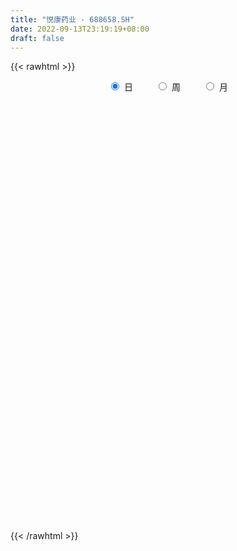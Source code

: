 ```yaml
---
title: "悦康药业 - 688658.SH"
date: 2022-09-13T23:19:19+08:00
draft: false
---
```

{{< rawhtml >}}
    <div style="text-align: center">
        <label style="padding: 1rem;"><input style="margin-right: .5rem" type="radio" name="period" value="D" checked onclick="period_change(this)">日</label>
        <label style="padding: 1rem;"><input style="margin-right: .5rem" type="radio" name="period" value="W" onclick="period_change(this)">周</label>
        <label style="padding: 1rem;"><input style="margin-right: .5rem" type="radio" name="period" value="M" onclick="period_change(this)">月</label>
    </div>
    <div id="chart" style="height: 700px;"></div> 
    <script type="text/javascript">
        const D_v = [570450.71,296487.45,174188.24,108293.07,112881.31,94580.77,81530.41,102802.62,69944.04,128812.06,60765.38,45720.73,41602.23,69660.14,54981.87,57279.02,40036.88,33736.4,32753.52,68759.04,51495.61,41330.25,29046.15,24884.94,21367.57,39835.78,52309.74,37304.81,28980.38,29276.92,19933.18,22320.57,26435.75,30872.09,28304.22,37622.12,42803.37,22165.13,29167.63,28351.48,23158.01,46384.26,27718.78,23613.91,26025.94,55879.87,72913.38,50426.73,36459.97,33612.48,24184.27,24024.93,23191.16,26608.6,35252.52,23741.44,25443.95,30155.13,19721.93,15913.29,24117.96,25422.3,19979.26,17076.12,12039.83,14943.2,13126.02,15262.99,18935.01,13574.77,14248.8,17067.08,13328.49,13738.07,33766.25,36444.07,29598.79,27609.06,20473.45,19513.52,28857.04,20579.66,67559.91,48363.58,30115.11,30619.6,16795.03,11090.48,10599.42,11562.16,18810.48,14899.83,18328.41,27938.59,25923.59,21861.7,17364.88,11982.2,19101.8,16568.0,16553.47,23340.44,27042.09,102292.11,69597.88,43016.0,44681.66,38997.52,35330.57,19917.53,35030.94,20614.33,20834.11,16032.92,16980.03,18517.89,18277.06,13983.8,19776.0,32462.66,19303.23,22390.26,19986.97,19634.06,36237.53,21843.25,13972.7,16268.94,11704.62,22524.63,18556.69,13361.88,15260.52,14275.97,14283.1,9843.7,13840.39,7763.2,10749.08,16140.45,15137.01,18684.5,10792.08,11147.34,8489.12,9454.41,12354.31,14895.8,10252.77,12033.25,11796.98,7513.24,6601.6,14048.38,8767.02,9612.21,8725.02,11862.87,7510.55,7436.96,10914.12,8540.02,8658.71,20143.35,26712.01,24565.75,16138.09,14486.49,12578.2,9397.62,11032.17,16213.03,12174.54,13821.33,13436.29,16505.58,14783.5,12401.19,12046.96,13496.4,10208.16,8199.8,6447.67,7334.24,11856.83,5397.88,11401.92,4775.66,7455.87,6689.15,5925.97,5785.71,5305.43,3664.25,6943.89,4051.11,4430.26,5020.27,4328.68,4294.1,4515.47,6438.15,6950.94,16067.96,9469.4,13551.03,10963.46,9048.01,5258.54,6879.05,6749.46,10004.26,8156.05,9198.74,24766.25,13720.04,10575.32,17292.1,12238.51,9235.43,8071.27,13570.84,15049.67,12181.45,12584.8,10555.36,6360.01,155761.67,102565.15,47055.98,30661.96,20317.66,27565.16,19051.47,19123.65,9240.92,16750.05,17379.61,13313.05,29859.09,33372.91,20086.84,22819.31,18529.67,30765.26,50342.09,32615.47,133916.7,123780.4,124543.48,87491.86,97586.66,83720.17,126186.69,104545.84,62569.7,80485.92,97179.79,89657.99,95036.26,64735.61,83614.78,85444.1,36030.58,39250.98,26451.3,23772.56,26131.62,28567.68,28352.81,33181.18,31497.69,23986.7,19950.66,27561.64,19501.04,25319.82,22800.22,23372.29,47868.5,29540.53,39826.06,47710.34,31364.18,22315.51,22364.4,21634.76,39194.56,54895.76,43254.71,46841.47,32637.08,48079.39,42356.41,42478.36,40863.56,39905.25,26117.75,34694.77,23787.26,39589.51,30490.88,27311.73,37572.41,29678.24,24738.15,36849.81,29372.1,25731.22,27588.95,26788.44,24706.41,28592.51,40387.7,21910.37,27579.96,24152.49,33118.98,28885.43,36551.75,18855.54,44288.24,30047.95,39266.34,31095.89,63926.06,27874.35,21946.4,26173.39,39442.38,248705.7,197053.18,88220.01,93409.99,39000.92,27956.31,67687.16,48628.89,24078.15,40297.25,17602.61,75197.61,27101.04,26164.28,24173.99,39029.51,41695.67,71387.51,33874.18,25936.28,24219.0,22120.46,26657.38,19809.39,23945.45,16802.21,20802.47,23141.47,17730.59,15538.32,21123.0,19441.13,27848.89,21795.7,33685.43,21926.09,18604.48,27327.04,23405.72,35397.73,24407.41,21710.23,22149.96,25113.24,13956.17,22935.77,25158.07,14398.96,13606.45,10847.64,23624.72,20868.04,22738.05,12900.59,8988.94,75401.04,28980.17,16217.39,26430.04,15926.78,18022.47,30164.84,21024.05,14173.3,14495.07,19606.91,17200.72,25022.79,20535.79,17514.04,39528.25,31029.58,20326.48,15220.81,38927.11,25062.23,89253.45,128479.08,54778.8,43263.89,42738.72,25404.56,60436.28,94713.68,38235.69,41867.7,25848.5,35056.17]
const D_histogram = [0.0,-0.3056866097,-0.5935210006,-0.7369381331,-0.8361608993,-0.8463312773,-0.8065195318,-0.6884036647,-0.6011359522,-0.623838072,-0.6267013704,-0.5644974708,-0.5107100104,-0.5059730855,-0.4506649319,-0.3246885952,-0.2253766844,-0.1161992793,-0.0043822619,0.1389754604,0.2189656403,0.2379533952,0.2599261333,0.2628802304,0.2403962632,0.2613111958,0.3364536903,0.3732323067,0.3576594542,0.3035313019,0.2586537678,0.2455880845,0.2532248095,0.2747744524,0.3045648616,0.3474754223,0.3566392556,0.3567597669,0.3542217141,0.3142433157,0.2623883697,0.2926399192,0.2910529743,0.281055456,0.2529063245,0.2876696262,0.3472618592,0.3151163665,0.2423927665,0.216418501,0.1906198631,0.1735073708,0.1521299668,0.1397023055,0.0898212269,0.0533367382,0.0372508107,-0.0048582967,-0.0265981885,-0.0394762001,-0.0300802799,-0.0148056011,0.0001959075,-0.0106495408,-0.0154045466,-0.0141432758,-0.0161649448,-0.0264832409,-0.0369332029,-0.0315174687,-0.0482783224,-0.0696540678,-0.0632869049,-0.0486550311,-0.0020575334,0.0500120135,0.0586335877,0.0834714074,0.092092079,0.073931934,0.0652966365,0.0405989988,0.0970188612,0.0658094058,0.0315776043,-0.0353730378,-0.1000956306,-0.1317209498,-0.1291562893,-0.1113838488,-0.080928201,-0.0573367576,-0.0551081008,-0.0145681445,0.0153456158,0.0433777442,0.0393060197,0.0337432048,0.0446912769,0.0142581456,-0.0086402326,-0.0172996135,0.0064334605,0.1302591406,0.1932465688,0.1913850471,0.1925730268,0.2124019554,0.170915314,0.1259676941,0.0477347373,-0.0256705143,-0.1004396173,-0.1336245154,-0.1501882545,-0.1334255596,-0.0931582425,-0.0662224786,-0.0718781157,-0.0713358669,-0.0776237428,-0.069178945,-0.0900756084,-0.0967915379,-0.0717104081,-0.0757140972,-0.0726762506,-0.074152984,-0.0743838862,-0.0947121146,-0.116144624,-0.1139066717,-0.0775449343,-0.0579005396,-0.0585665489,-0.0526490286,-0.0670460001,-0.0683792882,-0.0632132991,-0.064311249,-0.0748747695,-0.1136210734,-0.1358328573,-0.1608852181,-0.1509383063,-0.1128501767,-0.0614158178,-0.0118307156,0.0199830538,0.034477584,0.0289820455,0.0501079235,0.0643617478,0.0874542855,0.0917025235,0.0849841646,0.0919722991,0.0667703167,0.0506409114,0.0415663074,0.0519725467,0.070095973,0.0836502635,0.1208811094,0.1477503877,0.1887161335,0.1868000566,0.1538521128,0.1392065901,0.1249959534,0.1261960114,0.1424482489,0.1382403146,0.1306864998,0.1185809678,0.0803742941,0.0761290226,0.0485467661,0.0159688953,-0.0250886832,-0.0481918609,-0.0561679157,-0.0560309768,-0.0602610929,-0.1032453659,-0.123997182,-0.1645433806,-0.1703234238,-0.1491542769,-0.1329234976,-0.1177831696,-0.1012988382,-0.0922634866,-0.0824167822,-0.0800479934,-0.0708207679,-0.0633606885,-0.0598075865,-0.0491805984,-0.0313739442,-0.0284362836,-0.034907405,-0.044942451,-0.0061668547,0.0228930829,0.0551368888,0.0984093428,0.1180218593,0.1208694926,0.1032118086,0.1014719654,0.1012727505,0.0979897338,0.101018909,0.1522877714,0.1611963887,0.1573980839,0.1601537607,0.1428953305,0.1194150636,0.0917174201,0.0913372689,0.090021999,0.0541610232,0.0079765654,-0.0161103233,-0.031429257,0.1708585383,0.251569975,0.2193664678,0.1482107204,0.0955997147,0.0558759053,0.0255463995,-0.0050213611,-0.0181701819,-0.0496647544,-0.0474978837,-0.0669958408,-0.0389094762,-0.0136524869,-0.0035871477,0.0040950133,-0.0201229025,-0.0145183367,0.0401501511,0.0594341448,0.3049205273,0.5382235471,0.4256015122,0.3467921616,0.4367447736,0.425737579,0.5118779197,0.5083600642,0.4680935972,0.4173249465,0.3744474721,0.400451611,0.2573934066,0.0797387371,-0.1162127058,-0.3456422495,-0.4817702683,-0.6373384376,-0.7335804188,-0.8031515222,-0.8428701393,-0.7858461193,-0.7019308882,-0.5867291303,-0.4866136777,-0.4498709332,-0.4122682614,-0.3107023149,-0.2208865995,-0.2007146183,-0.1692725924,-0.160747106,-0.2158054086,-0.2026777183,-0.2319160932,-0.1560975319,-0.0697423823,-0.0060399149,0.0509876706,0.0739224592,0.1047502581,0.1125052095,0.05344329,-0.0266548886,-0.0148466473,0.0246254632,0.0308100068,-0.0557396614,-0.1236352583,-0.113456545,-0.093546136,-0.0473067858,-0.0379352176,-0.0501619421,-0.0496437183,-0.028287693,-0.0625727059,-0.0863965392,-0.0830724089,-0.0863299141,-0.1131286095,-0.1064328975,-0.1126753197,-0.1392065987,-0.1914245093,-0.2176398836,-0.2486614323,-0.2364682595,-0.2138817563,-0.185477457,-0.1736382347,-0.1487940209,-0.1480324288,-0.1537715893,-0.2184553301,-0.2555688789,-0.2186289045,-0.1481989508,-0.0594942295,0.0144523076,0.0605612989,0.1287867728,0.2421041215,0.4971693048,0.6108714932,0.6120247461,0.5124611744,0.4144483132,0.338831561,0.307885541,0.245231998,0.2081880974,0.108252968,0.0549393019,-0.0271101421,-0.07877347,-0.1046744915,-0.0911338441,-0.0533740333,0.0225969873,0.1127404346,0.1704083893,0.1851645907,0.1482164287,0.1353432328,0.1423933554,0.1184790708,0.0984766667,0.0913229138,0.0987710811,0.1115650014,0.0999811597,0.0607336432,0.054567491,0.0508278442,0.0410311558,0.0323253078,0.0061787541,0.0004515687,-0.0119614287,0.007212724,0.0100637952,-0.0338645884,-0.0626137872,-0.0648829378,-0.0566698396,-0.0894131242,-0.0980435807,-0.0953519361,-0.1499434324,-0.1536342243,-0.1382795093,-0.1146680752,-0.0804761219,-0.0782757265,-0.0539443038,-0.0392303076,-0.0254826566,-0.0672483007,-0.1076425442,-0.1141818698,-0.1416563775,-0.1587915236,-0.1420207452,-0.0885994321,-0.0409700137,-0.0044796895,0.0192971334,0.05423663,0.0731576427,0.0776890851,0.081083105,0.0834014856,0.0694178148,0.0534492836,0.0439718984,0.0383214604,0.0020933567,-0.0048189752,0.0204182995,0.1071946424,0.1358517677,0.1594541909,0.1553133594,0.1457720282,0.1776860615,0.2379727817,0.2644769869,0.2397350034,0.2021306352,0.1381914842]
const D_fast = [0.0,-0.3821082621,-0.8183229032,-1.145974569,-1.4542375599,-1.6759907573,-1.8378088947,-1.8917939438,-1.9548102193,-2.1334718572,-2.2930104982,-2.3719309662,-2.4458210085,-2.5675773549,-2.6249354343,-2.5801312465,-2.5371635068,-2.4570359215,-2.3463144695,-2.1682128821,-2.0334812922,-1.9550051885,-1.8680509171,-1.7993767624,-1.7617616638,-1.6755189323,-1.5162630152,-1.3861763221,-1.3123343111,-1.2905796379,-1.27079373,-1.2224623922,-1.1515194649,-1.0612762088,-0.9553445842,-0.8255651679,-0.7272415208,-0.6379310677,-0.551913692,-0.5133312615,-0.499589115,-0.3961775858,-0.325001287,-0.2647349414,-0.2296574918,-0.1229767835,0.0234309143,0.0700645132,0.0579391048,0.0860694646,0.1079257924,0.1341901428,0.1508452305,0.1733431456,0.1459173737,0.1227670696,0.1159938447,0.0726701632,0.0442807242,0.0215336627,0.0234095129,0.0349827914,0.0500332769,0.0365254433,0.0279193008,0.0256447527,0.0195818475,0.0026427412,-0.0170405216,-0.0195041545,-0.0483345888,-0.0871238511,-0.0965784145,-0.0941102984,-0.0480271841,0.0165453662,0.0398253373,0.0855310089,0.1171747002,0.1174975387,0.1251864003,0.1106385123,0.19131309,0.1765559861,0.1502185857,0.0744246841,-0.0153218163,-0.0798773729,-0.1096017848,-0.1196753066,-0.109451709,-0.1001944549,-0.1117428234,-0.0748449032,-0.0410947389,-0.0022181745,0.0035366059,0.0064095922,0.0285304836,0.0016618887,-0.0233965477,-0.036380832,-0.0110393929,0.1453510725,0.2566501428,0.3026348828,0.3519661193,0.4248955368,0.4261377238,0.4126820274,0.346382755,0.2665598748,0.1666808675,0.1000898405,0.0459790378,0.0293853428,0.0463630993,0.0567432436,0.0331180775,0.0158263595,-0.009867452,-0.0187173904,-0.062132956,-0.0930467699,-0.0858932421,-0.1088254555,-0.1239566716,-0.143971651,-0.1627985248,-0.2068047818,-0.2572734471,-0.2835121628,-0.2665366589,-0.2613673991,-0.2766750457,-0.2839197825,-0.3150782541,-0.3335063642,-0.3441436999,-0.361319462,-0.3906016749,-0.4577532472,-0.5139232454,-0.5791969108,-0.6069845755,-0.59710899,-0.5610285856,-0.5144011623,-0.4775916294,-0.4544777033,-0.4527277304,-0.4190748715,-0.3887306103,-0.3437745012,-0.3166006323,-0.30207295,-0.2720917408,-0.280601144,-0.2840703215,-0.2827533486,-0.2593539727,-0.2237065531,-0.1892396968,-0.1217885734,-0.0579816982,0.030163081,0.0749470181,0.0804621026,0.1006182274,0.1176565791,0.15040564,0.2022699397,0.232622084,0.2577398941,0.2752796041,0.2571665039,0.271953488,0.256507923,0.2279222761,0.1805925268,0.1454413839,0.1234233501,0.1095525448,0.0902571555,0.021461541,-0.0302895705,-0.1119716144,-0.1603325135,-0.1764519358,-0.1934520308,-0.2077574953,-0.2165978735,-0.2306283935,-0.2413858847,-0.2590290942,-0.2675070607,-0.2758871535,-0.287285948,-0.2889541096,-0.2789909415,-0.2831623517,-0.2983603244,-0.3196309831,-0.2823971005,-0.2476138921,-0.2015858641,-0.1337110744,-0.084593093,-0.0515280866,-0.0433828185,-0.0197546703,0.0053643024,0.0265787192,0.0548626216,0.1442034269,0.1934111413,0.2289623575,0.2717564744,0.2902218769,0.2965953759,0.2918270874,0.3142812535,0.3354714833,0.3131507633,0.2689604469,0.2408459773,0.2176697294,0.4626721593,0.6062760898,0.6289141995,0.5948111322,0.5661000552,0.5403452221,0.5164023162,0.4845792153,0.466887849,0.4229770879,0.4132694877,0.3770225704,0.395381566,0.4172254335,0.4263939858,0.4350999001,0.4058512587,0.4078262403,0.4725322659,0.5066747958,0.8283913101,1.1962502167,1.1900285598,1.1979172496,1.397056055,1.4924832552,1.7065930758,1.8301652364,1.9069221686,1.9604847546,2.0112191481,2.1373361898,2.0586263371,1.9009063518,1.6759017326,1.3600616265,1.1034910405,0.7885882619,0.5089511759,0.238592192,-0.0118439599,-0.1512814697,-0.2428489607,-0.2743294854,-0.2958674522,-0.371592441,-0.4370568346,-0.4131664668,-0.3785724012,-0.4085790746,-0.4194551968,-0.4511164869,-0.5601261416,-0.5976678809,-0.6848852792,-0.6480911008,-0.5791715468,-0.5169790581,-0.4472045549,-0.4057891515,-0.3487737881,-0.3128925343,-0.3585936314,-0.4453555321,-0.4372589526,-0.3916304763,-0.377743431,-0.4782280146,-0.577032426,-0.5952178489,-0.598693974,-0.5642813202,-0.5643935564,-0.5891607665,-0.6010534722,-0.5867693702,-0.6366975595,-0.6821205277,-0.6995644996,-0.7244044832,-0.7794853311,-0.7993978434,-0.8338090956,-0.8951420242,-0.9952160621,-1.0758414073,-1.1690283141,-1.2159522062,-1.2468361421,-1.2648012071,-1.2963715434,-1.3087258348,-1.34497235,-1.3891544077,-1.5084519811,-1.6094577496,-1.6271750013,-1.5937947853,-1.5199636214,-1.4424040073,-1.3811546914,-1.2807325242,-1.1068891452,-0.7275316357,-0.461111574,-0.3069521345,-0.2784004126,-0.2728011956,-0.2637100575,-0.2176846922,-0.2190302358,-0.2040271119,-0.2768989994,-0.31647784,-0.4053048195,-0.4766615149,-0.5287311593,-0.5379739729,-0.5135576704,-0.431937403,-0.3136088471,-0.213338795,-0.152291446,-0.1521855008,-0.1312228885,-0.0885744271,-0.0828689439,-0.0782521814,-0.0625752059,-0.0304342683,0.0102509024,0.0236623507,-0.0004017551,0.0070739655,0.0160412797,0.0165023803,0.0158778593,-0.008724006,-0.0143382992,-0.0297416537,-0.0087643201,-0.0033973,-0.0557918308,-0.1001944764,-0.1186843615,-0.1246387231,-0.1797352888,-0.2128766404,-0.2340229798,-0.3261003343,-0.3681996823,-0.3874148446,-0.3924704293,-0.3783975065,-0.3957660427,-0.3849206959,-0.3800142767,-0.3726372898,-0.431215009,-0.4985198887,-0.5336046817,-0.5964932838,-0.6533263107,-0.6720607186,-0.6407892636,-0.6034023486,-0.5680319467,-0.5394308405,-0.4909321865,-0.4537217631,-0.4297680494,-0.4061032533,-0.3829345013,-0.3795637184,-0.3821699287,-0.3806543393,-0.3767244121,-0.4124291767,-0.4205462524,-0.3902044028,-0.2766293993,-0.2140093321,-0.1505433612,-0.1158558528,-0.0889541769,-0.0126186283,0.1071612873,0.1997847393,0.2349765066,0.2479047972,0.2185135172]
const D_slow = [0.0,-0.0764216524,-0.2248019026,-0.4090364359,-0.6180766607,-0.82965948,-1.031289363,-1.2033902791,-1.3536742672,-1.5096337852,-1.6663091278,-1.8074334955,-1.9351109981,-2.0616042694,-2.1742705024,-2.2554426512,-2.3117868223,-2.3408366422,-2.3419322076,-2.3071883425,-2.2524469325,-2.1929585837,-2.1279770503,-2.0622569927,-2.002157927,-1.936830128,-1.8527167054,-1.7594086288,-1.6699937652,-1.5941109398,-1.5294474978,-1.4680504767,-1.4047442743,-1.3360506612,-1.2599094458,-1.1730405902,-1.0838807764,-0.9946908346,-0.9061354061,-0.8275745772,-0.7619774847,-0.6888175049,-0.6160542614,-0.5457903974,-0.4825638162,-0.4106464097,-0.3238309449,-0.2450518533,-0.1844536617,-0.1303490364,-0.0826940707,-0.039317228,-0.0012847363,0.0336408401,0.0560961468,0.0694303314,0.078743034,0.0775284599,0.0708789127,0.0610098627,0.0534897928,0.0497883925,0.0498373694,0.0471749841,0.0433238475,0.0397880285,0.0357467923,0.0291259821,0.0198926814,0.0120133142,-0.0000562664,-0.0174697833,-0.0332915096,-0.0454552673,-0.0459696507,-0.0334666473,-0.0188082504,0.0020596015,0.0250826212,0.0435656047,0.0598897638,0.0700395135,0.0942942288,0.1107465803,0.1186409814,0.1097977219,0.0847738143,0.0518435768,0.0195545045,-0.0082914577,-0.028523508,-0.0428576974,-0.0566347226,-0.0602767587,-0.0564403547,-0.0455959187,-0.0357694138,-0.0273336126,-0.0161607933,-0.0125962569,-0.0147563151,-0.0190812185,-0.0174728533,0.0150919318,0.063403574,0.1112498358,0.1593930925,0.2124935813,0.2552224098,0.2867143333,0.2986480177,0.2922303891,0.2671204848,0.2337143559,0.1961672923,0.1628109024,0.1395213418,0.1229657221,0.1049961932,0.0871622265,0.0677562908,0.0504615545,0.0279426524,0.003744768,-0.0141828341,-0.0331113583,-0.051280421,-0.069818667,-0.0884146385,-0.1120926672,-0.1411288232,-0.1696054911,-0.1889917247,-0.2034668596,-0.2181084968,-0.2312707539,-0.248032254,-0.265127076,-0.2809304008,-0.297008213,-0.3157269054,-0.3441321738,-0.3780903881,-0.4183116926,-0.4560462692,-0.4842588134,-0.4996127678,-0.5025704467,-0.4975746832,-0.4889552873,-0.4817097759,-0.469182795,-0.4530923581,-0.4312287867,-0.4083031558,-0.3870571147,-0.3640640399,-0.3473714607,-0.3347112329,-0.324319656,-0.3113265193,-0.2938025261,-0.2728899602,-0.2426696829,-0.2057320859,-0.1585530526,-0.1118530384,-0.0733900102,-0.0385883627,-0.0073393743,0.0242096285,0.0598216908,0.0943817694,0.1270533943,0.1566986363,0.1767922098,0.1958244655,0.207961157,0.2119533808,0.20568121,0.1936332448,0.1795912659,0.1655835216,0.1505182484,0.1247069069,0.0937076114,0.0525717663,0.0099909103,-0.0272976589,-0.0605285333,-0.0899743257,-0.1152990353,-0.1383649069,-0.1589691025,-0.1789811008,-0.1966862928,-0.2125264649,-0.2274783615,-0.2397735111,-0.2476169972,-0.2547260681,-0.2634529194,-0.2746885321,-0.2762302458,-0.2705069751,-0.2567227529,-0.2321204172,-0.2026149523,-0.1723975792,-0.146594627,-0.1212266357,-0.0959084481,-0.0714110146,-0.0461562874,-0.0080843445,0.0322147526,0.0715642736,0.1116027138,0.1473265464,0.1771803123,0.2001096673,0.2229439845,0.2454494843,0.2589897401,0.2609838815,0.2569563006,0.2490989864,0.291813621,0.3547061147,0.4095477317,0.4466004118,0.4705003405,0.4844693168,0.4908559167,0.4896005764,0.4850580309,0.4726418423,0.4607673714,0.4440184112,0.4342910422,0.4308779204,0.4299811335,0.4310048868,0.4259741612,0.422344577,0.4323821148,0.447240651,0.5234707828,0.6580266696,0.7644270476,0.851125088,0.9603112814,1.0667456762,1.1947151561,1.3218051722,1.4388285714,1.5431598081,1.6367716761,1.7368845788,1.8012329305,1.8211676148,1.7921144383,1.705703876,1.5852613089,1.4259266995,1.2425315948,1.0417437142,0.8310261794,0.6345646496,0.4590819275,0.3123996449,0.1907462255,0.0782784922,-0.0247885731,-0.1024641519,-0.1576858017,-0.2078644563,-0.2501826044,-0.2903693809,-0.344320733,-0.3949901626,-0.4529691859,-0.4919935689,-0.5094291645,-0.5109391432,-0.4981922256,-0.4797116108,-0.4535240462,-0.4253977438,-0.4120369214,-0.4187006435,-0.4224123053,-0.4162559395,-0.4085534378,-0.4224883532,-0.4533971677,-0.481761304,-0.505147838,-0.5169745344,-0.5264583388,-0.5389988244,-0.5514097539,-0.5584816772,-0.5741248536,-0.5957239884,-0.6164920907,-0.6380745692,-0.6663567216,-0.6929649459,-0.7211337758,-0.7559354255,-0.8037915528,-0.8582015237,-0.9203668818,-0.9794839467,-1.0329543858,-1.07932375,-1.1227333087,-1.1599318139,-1.1969399211,-1.2353828185,-1.289996651,-1.3538888707,-1.4085460968,-1.4455958345,-1.4604693919,-1.456856315,-1.4417159903,-1.4095192971,-1.3489932667,-1.2247009405,-1.0719830672,-0.9189768806,-0.790861587,-0.6872495087,-0.6025416185,-0.5255702332,-0.4642622337,-0.4122152094,-0.3851519674,-0.3714171419,-0.3781946774,-0.3978880449,-0.4240566678,-0.4468401288,-0.4601836371,-0.4545343903,-0.4263492817,-0.3837471843,-0.3374560367,-0.3004019295,-0.2665661213,-0.2309677825,-0.2013480148,-0.1767288481,-0.1538981196,-0.1292053494,-0.101314099,-0.0763188091,-0.0611353983,-0.0474935255,-0.0347865645,-0.0245287755,-0.0164474486,-0.01490276,-0.0147898679,-0.0177802251,-0.0159770441,-0.0134610953,-0.0219272424,-0.0375806892,-0.0538014236,-0.0679688835,-0.0903221646,-0.1148330598,-0.1386710438,-0.1761569019,-0.214565458,-0.2491353353,-0.2778023541,-0.2979213846,-0.3174903162,-0.3309763921,-0.3407839691,-0.3471546332,-0.3639667084,-0.3908773444,-0.4194228119,-0.4548369063,-0.4945347872,-0.5300399735,-0.5521898315,-0.5624323349,-0.5635522573,-0.5587279739,-0.5451688164,-0.5268794058,-0.5074571345,-0.4871863583,-0.4663359869,-0.4489815332,-0.4356192123,-0.4246262377,-0.4150458726,-0.4145225334,-0.4157272772,-0.4106227023,-0.3838240417,-0.3498610998,-0.3099975521,-0.2711692122,-0.2347262052,-0.1903046898,-0.1308114944,-0.0646922476,-0.0047584968,0.045774162,0.0803220331]
const D_data = [['2020-12-24', 28.5, 31.64, 28.16, 36.66],['2020-12-25', 29.5, 26.85, 26.72, 29.5],['2020-12-28', 26.08, 25.08, 25.0, 27.5],['2020-12-29', 25.01, 25.14, 24.5, 25.76],['2020-12-30', 25.04, 24.33, 24.3, 25.2],['2020-12-31', 24.5, 24.37, 24.01, 24.94],['2021-01-04', 24.6, 24.28, 24.1, 24.6],['2021-01-05', 24.36, 24.93, 24.29, 25.68],['2021-01-06', 24.95, 24.4, 24.27, 25.17],['2021-01-07', 24.44, 22.5, 22.22, 24.48],['2021-01-08', 22.38, 21.95, 21.71, 22.48],['2021-01-11', 21.96, 22.2, 21.82, 22.46],['2021-01-12', 22.2, 21.71, 21.63, 22.2],['2021-01-13', 21.8, 20.56, 20.5, 21.8],['2021-01-14', 20.6, 20.67, 20.09, 21.33],['2021-01-15', 20.78, 21.42, 20.76, 21.68],['2021-01-18', 21.2, 21.15, 21.01, 21.41],['2021-01-19', 21.16, 21.37, 21.1, 21.56],['2021-01-20', 21.38, 21.62, 21.3, 21.73],['2021-01-21', 21.55, 22.43, 21.55, 22.96],['2021-01-22', 22.6, 22.06, 21.78, 22.99],['2021-01-25', 22.1, 21.43, 21.22, 22.1],['2021-01-26', 21.43, 21.47, 21.23, 21.84],['2021-01-27', 21.4, 21.21, 21.03, 21.57],['2021-01-28', 20.98, 20.75, 20.73, 21.37],['2021-01-29', 21.55, 21.21, 20.88, 21.98],['2021-02-01', 21.22, 22.12, 21.15, 22.32],['2021-02-02', 22.2, 21.97, 21.96, 22.6],['2021-02-03', 21.99, 21.42, 21.39, 22.01],['2021-02-04', 21.42, 20.78, 20.7, 21.72],['2021-02-05', 20.86, 20.63, 20.6, 21.15],['2021-02-08', 21.15, 20.86, 20.85, 21.66],['2021-02-09', 20.98, 21.1, 20.75, 21.37],['2021-02-10', 21.11, 21.37, 21.11, 21.66],['2021-02-18', 21.76, 21.66, 21.4, 21.85],['2021-02-19', 21.65, 22.11, 21.41, 22.17],['2021-02-22', 22.18, 21.95, 21.95, 22.5],['2021-02-23', 21.88, 22.0, 21.8, 22.22],['2021-02-24', 22.01, 22.11, 21.81, 22.38],['2021-02-25', 22.22, 21.67, 21.66, 22.3],['2021-02-26', 21.59, 21.39, 21.33, 21.59],['2021-03-01', 21.69, 22.48, 21.6, 22.66],['2021-03-02', 22.48, 22.3, 22.11, 22.68],['2021-03-03', 22.3, 22.31, 22.17, 22.45],['2021-03-04', 22.3, 22.12, 22.06, 22.3],['2021-03-05', 22.18, 23.08, 22.12, 23.46],['2021-03-08', 23.25, 23.85, 23.07, 24.29],['2021-03-09', 23.85, 23.0, 22.9, 24.02],['2021-03-10', 23.22, 22.4, 22.35, 23.38],['2021-03-11', 22.52, 22.88, 22.3, 23.26],['2021-03-12', 23.02, 22.89, 22.76, 23.19],['2021-03-15', 22.81, 23.02, 22.76, 23.34],['2021-03-16', 22.94, 22.99, 22.83, 23.28],['2021-03-17', 22.93, 23.13, 22.84, 23.49],['2021-03-18', 23.19, 22.59, 22.59, 23.21],['2021-03-19', 22.6, 22.59, 22.38, 22.84],['2021-03-22', 22.5, 22.75, 22.5, 22.86],['2021-03-23', 22.82, 22.29, 22.23, 22.86],['2021-03-24', 22.25, 22.37, 22.18, 22.57],['2021-03-25', 22.38, 22.37, 22.25, 22.61],['2021-03-26', 22.4, 22.62, 22.31, 22.79],['2021-03-29', 22.63, 22.75, 22.5, 23.07],['2021-03-30', 22.75, 22.83, 22.62, 22.95],['2021-03-31', 22.78, 22.52, 22.39, 22.92],['2021-04-01', 22.58, 22.55, 22.42, 22.66],['2021-04-02', 22.55, 22.61, 22.4, 22.68],['2021-04-06', 22.63, 22.56, 22.44, 22.63],['2021-04-07', 22.56, 22.41, 22.25, 22.56],['2021-04-08', 22.4, 22.33, 22.3, 22.56],['2021-04-09', 22.31, 22.49, 22.22, 22.57],['2021-04-12', 22.5, 22.15, 22.06, 22.52],['2021-04-13', 22.15, 21.94, 21.63, 22.22],['2021-04-14', 21.95, 22.19, 21.91, 22.32],['2021-04-15', 22.11, 22.3, 21.84, 22.37],['2021-04-16', 22.38, 22.84, 22.24, 23.05],['2021-04-19', 22.93, 23.19, 22.84, 23.35],['2021-04-20', 23.15, 22.85, 22.85, 23.43],['2021-04-21', 22.76, 23.2, 22.75, 23.33],['2021-04-22', 23.2, 23.16, 22.97, 23.38],['2021-04-23', 23.18, 22.87, 22.8, 23.29],['2021-04-26', 22.95, 22.98, 22.95, 23.44],['2021-04-27', 22.8, 22.74, 22.5, 22.93],['2021-04-28', 22.6, 23.91, 22.52, 23.96],['2021-04-29', 23.81, 22.96, 22.85, 23.81],['2021-04-30', 22.88, 22.8, 22.69, 23.28],['2021-05-06', 22.61, 22.13, 21.91, 22.78],['2021-05-07', 22.21, 21.76, 21.71, 22.22],['2021-05-10', 21.75, 21.83, 21.72, 21.95],['2021-05-11', 21.83, 22.08, 21.76, 22.18],['2021-05-12', 21.97, 22.23, 21.96, 22.48],['2021-05-13', 22.15, 22.44, 22.15, 22.7],['2021-05-14', 22.4, 22.44, 22.33, 22.58],['2021-05-17', 22.49, 22.19, 22.04, 22.55],['2021-05-18', 22.17, 22.75, 21.99, 22.9],['2021-05-19', 22.75, 22.8, 22.75, 23.5],['2021-05-20', 22.8, 22.95, 22.62, 23.14],['2021-05-21', 22.96, 22.64, 22.61, 23.18],['2021-05-24', 22.78, 22.62, 22.51, 22.78],['2021-05-25', 22.62, 22.87, 22.58, 22.99],['2021-05-26', 22.56, 22.32, 22.28, 22.56],['2021-05-27', 22.48, 22.27, 22.19, 22.48],['2021-05-28', 22.35, 22.35, 22.19, 22.46],['2021-05-31', 22.35, 22.79, 22.22, 22.88],['2021-06-01', 22.92, 24.5, 22.73, 24.9],['2021-06-02', 24.5, 24.38, 24.26, 25.17],['2021-06-03', 24.18, 23.9, 23.86, 24.73],['2021-06-04', 23.91, 24.11, 23.72, 24.68],['2021-06-07', 24.14, 24.59, 24.01, 24.76],['2021-06-08', 24.5, 23.95, 23.86, 24.74],['2021-06-09', 23.85, 23.83, 23.7, 24.1],['2021-06-10', 23.86, 23.19, 23.12, 23.9],['2021-06-11', 23.2, 22.89, 22.88, 23.36],['2021-06-15', 22.77, 22.46, 22.4, 23.09],['2021-06-16', 22.56, 22.63, 22.4, 22.82],['2021-06-17', 22.64, 22.62, 22.24, 22.78],['2021-06-18', 22.6, 22.95, 22.37, 23.0],['2021-06-21', 22.8, 23.33, 22.75, 23.34],['2021-06-22', 23.33, 23.3, 23.14, 23.47],['2021-06-23', 23.21, 22.91, 22.9, 23.3],['2021-06-24', 22.85, 22.93, 22.6, 23.48],['2021-06-25', 22.86, 22.78, 22.68, 23.14],['2021-06-28', 22.79, 22.92, 22.6, 23.17],['2021-06-29', 22.9, 22.46, 22.46, 22.97],['2021-06-30', 22.41, 22.49, 22.31, 22.74],['2021-07-01', 22.41, 22.87, 22.3, 23.32],['2021-07-02', 22.98, 22.5, 22.31, 23.14],['2021-07-05', 22.46, 22.52, 22.41, 22.7],['2021-07-06', 22.6, 22.4, 22.21, 22.6],['2021-07-07', 22.33, 22.34, 22.2, 22.52],['2021-07-08', 22.42, 21.95, 21.91, 22.46],['2021-07-09', 21.8, 21.72, 21.56, 21.96],['2021-07-12', 21.97, 21.85, 21.75, 22.07],['2021-07-13', 21.9, 22.28, 21.89, 22.33],['2021-07-14', 22.29, 22.14, 22.11, 22.45],['2021-07-15', 22.09, 21.86, 21.68, 22.09],['2021-07-16', 21.86, 21.88, 21.84, 22.02],['2021-07-19', 21.88, 21.52, 21.39, 21.89],['2021-07-20', 21.4, 21.55, 21.3, 21.62],['2021-07-21', 21.55, 21.55, 21.5, 21.76],['2021-07-22', 21.55, 21.39, 21.31, 21.55],['2021-07-23', 21.4, 21.14, 21.05, 21.45],['2021-07-26', 21.08, 20.53, 20.44, 21.1],['2021-07-27', 20.58, 20.42, 20.35, 20.85],['2021-07-28', 20.38, 20.08, 19.99, 20.43],['2021-07-29', 20.3, 20.29, 20.23, 20.41],['2021-07-30', 20.24, 20.6, 20.06, 20.72],['2021-08-02', 20.5, 20.87, 20.4, 20.98],['2021-08-03', 20.88, 21.02, 20.74, 21.22],['2021-08-04', 21.02, 20.95, 20.82, 21.18],['2021-08-05', 20.81, 20.81, 20.68, 21.05],['2021-08-06', 20.77, 20.54, 20.31, 20.77],['2021-08-09', 20.55, 20.88, 20.46, 20.91],['2021-08-10', 20.97, 20.87, 20.79, 20.97],['2021-08-11', 20.87, 21.08, 20.78, 21.32],['2021-08-12', 21.06, 20.93, 20.91, 21.16],['2021-08-13', 20.93, 20.8, 20.72, 21.05],['2021-08-16', 20.88, 20.99, 20.62, 21.07],['2021-08-17', 21.09, 20.55, 20.48, 21.09],['2021-08-18', 20.73, 20.55, 20.35, 20.73],['2021-08-19', 20.6, 20.56, 20.4, 20.66],['2021-08-20', 20.62, 20.8, 20.4, 20.84],['2021-08-23', 20.7, 20.98, 20.7, 21.06],['2021-08-24', 20.9, 21.03, 20.9, 21.13],['2021-08-25', 21.06, 21.51, 20.92, 21.53],['2021-08-26', 22.4, 21.63, 21.51, 22.4],['2021-08-27', 21.5, 22.1, 21.42, 22.38],['2021-08-30', 22.23, 21.8, 21.71, 22.23],['2021-08-31', 21.81, 21.44, 21.34, 21.82],['2021-09-01', 21.47, 21.65, 21.3, 21.79],['2021-09-02', 21.67, 21.68, 21.53, 21.79],['2021-09-03', 21.78, 21.94, 21.64, 22.07],['2021-09-06', 21.89, 22.29, 21.89, 22.4],['2021-09-07', 22.27, 22.19, 22.07, 22.34],['2021-09-08', 22.22, 22.24, 22.1, 22.37],['2021-09-09', 22.22, 22.25, 22.13, 22.4],['2021-09-10', 22.28, 21.89, 21.83, 22.36],['2021-09-13', 22.08, 22.29, 21.92, 22.39],['2021-09-14', 22.39, 21.99, 21.9, 22.4],['2021-09-15', 22.04, 21.82, 21.68, 22.1],['2021-09-16', 21.9, 21.54, 21.53, 22.05],['2021-09-17', 21.56, 21.59, 21.28, 21.74],['2021-09-22', 21.36, 21.68, 21.36, 21.84],['2021-09-23', 21.77, 21.74, 21.69, 21.9],['2021-09-24', 21.69, 21.65, 21.57, 21.76],['2021-09-27', 21.49, 20.99, 20.93, 21.64],['2021-09-28', 21.05, 21.02, 20.77, 21.08],['2021-09-29', 20.93, 20.5, 20.36, 20.93],['2021-09-30', 20.58, 20.68, 20.55, 20.79],['2021-10-08', 20.85, 20.93, 20.68, 21.02],['2021-10-11', 21.09, 20.85, 20.75, 21.2],['2021-10-12', 20.8, 20.81, 20.62, 20.94],['2021-10-13', 20.84, 20.81, 20.61, 20.92],['2021-10-14', 20.81, 20.69, 20.61, 20.81],['2021-10-15', 20.7, 20.66, 20.62, 20.72],['2021-10-18', 20.78, 20.51, 20.3, 20.78],['2021-10-19', 20.65, 20.54, 20.45, 20.65],['2021-10-20', 20.4, 20.48, 20.4, 20.6],['2021-10-21', 20.58, 20.38, 20.3, 20.58],['2021-10-22', 20.33, 20.43, 20.33, 20.66],['2021-10-25', 20.4, 20.53, 20.31, 20.59],['2021-10-26', 20.58, 20.34, 20.33, 20.58],['2021-10-27', 20.34, 20.15, 20.08, 20.48],['2021-10-28', 20.15, 19.99, 19.84, 20.26],['2021-10-29', 20.5, 20.62, 20.26, 20.93],['2021-11-01', 20.63, 20.65, 20.45, 20.85],['2021-11-02', 20.65, 20.85, 20.6, 21.06],['2021-11-03', 20.76, 21.22, 20.74, 21.28],['2021-11-04', 21.44, 21.15, 21.01, 21.48],['2021-11-05', 21.1, 21.07, 21.04, 21.32],['2021-11-08', 21.01, 20.84, 20.75, 21.12],['2021-11-09', 20.88, 21.05, 20.78, 21.05],['2021-11-10', 21.09, 21.13, 20.6, 21.15],['2021-11-11', 21.1, 21.15, 20.99, 21.29],['2021-11-12', 21.17, 21.3, 21.12, 21.43],['2021-11-15', 21.3, 22.15, 21.3, 22.31],['2021-11-16', 22.15, 21.91, 21.82, 22.29],['2021-11-17', 21.87, 21.9, 21.79, 22.08],['2021-11-18', 21.9, 22.12, 21.8, 22.38],['2021-11-19', 22.1, 21.97, 21.72, 22.11],['2021-11-22', 21.93, 21.91, 21.76, 21.99],['2021-11-23', 21.92, 21.83, 21.77, 22.05],['2021-11-24', 21.75, 22.2, 21.75, 22.26],['2021-11-25', 22.29, 22.29, 22.0, 22.39],['2021-11-26', 22.36, 21.85, 21.83, 22.36],['2021-11-29', 21.71, 21.56, 21.49, 22.06],['2021-11-30', 21.56, 21.68, 21.55, 21.88],['2021-12-01', 21.66, 21.7, 21.62, 21.83],['2021-12-02', 23.33, 25.03, 23.09, 25.99],['2021-12-03', 24.99, 24.49, 24.28, 25.62],['2021-12-06', 24.36, 23.45, 23.45, 24.68],['2021-12-07', 23.88, 22.89, 22.83, 23.89],['2021-12-08', 23.14, 22.95, 22.65, 23.15],['2021-12-09', 23.18, 22.99, 22.96, 23.48],['2021-12-10', 23.06, 23.02, 22.75, 23.25],['2021-12-13', 23.21, 22.93, 22.8, 23.4],['2021-12-14', 22.88, 23.09, 22.82, 23.15],['2021-12-15', 23.09, 22.78, 22.69, 23.16],['2021-12-16', 22.89, 23.15, 22.8, 23.35],['2021-12-17', 23.22, 22.85, 22.82, 23.25],['2021-12-20', 22.9, 23.49, 22.9, 23.8],['2021-12-21', 23.46, 23.64, 23.37, 24.66],['2021-12-22', 23.76, 23.6, 23.43, 23.96],['2021-12-23', 23.6, 23.68, 23.08, 23.97],['2021-12-24', 23.76, 23.29, 23.22, 23.85],['2021-12-27', 23.1, 23.66, 22.9, 23.89],['2021-12-28', 23.8, 24.51, 23.78, 24.86],['2021-12-29', 24.42, 24.37, 24.34, 24.8],['2021-12-30', 24.55, 28.14, 24.55, 28.7],['2021-12-31', 29.45, 29.71, 28.46, 30.5],['2022-01-04', 28.51, 26.19, 26.06, 28.85],['2022-01-05', 26.23, 26.52, 25.88, 27.07],['2022-01-06', 26.27, 29.11, 26.21, 29.95],['2022-01-07', 29.2, 28.55, 28.33, 30.24],['2022-01-10', 31.8, 30.51, 29.71, 32.8],['2022-01-11', 29.9, 30.2, 29.14, 31.15],['2022-01-12', 30.0, 30.21, 29.0, 30.9],['2022-01-13', 30.0, 30.4, 30.0, 31.48],['2022-01-14', 30.43, 30.79, 29.7, 31.79],['2022-01-17', 31.0, 32.16, 31.0, 33.37],['2022-01-18', 31.89, 30.24, 29.8, 31.95],['2022-01-19', 30.12, 29.33, 28.95, 30.7],['2022-01-20', 29.28, 28.33, 28.19, 29.78],['2022-01-21', 28.8, 26.82, 26.2, 28.8],['2022-01-24', 26.82, 26.9, 26.34, 27.15],['2022-01-25', 26.84, 25.63, 25.51, 27.17],['2022-01-26', 26.09, 25.33, 25.08, 26.09],['2022-01-27', 25.32, 24.76, 24.58, 25.55],['2022-01-28', 24.8, 24.31, 24.0, 25.15],['2022-02-07', 24.6, 25.02, 24.49, 25.23],['2022-02-08', 25.18, 25.22, 24.38, 25.44],['2022-02-09', 25.25, 25.69, 24.57, 25.99],['2022-02-10', 25.55, 25.69, 25.45, 26.35],['2022-02-11', 25.83, 24.91, 24.9, 25.83],['2022-02-14', 24.95, 24.78, 24.69, 25.2],['2022-02-15', 24.79, 25.66, 24.48, 25.8],['2022-02-16', 25.66, 25.8, 25.44, 26.25],['2022-02-17', 25.8, 25.03, 24.91, 25.98],['2022-02-18', 25.13, 25.13, 24.7, 25.39],['2022-02-21', 25.09, 24.78, 24.55, 25.3],['2022-02-22', 24.71, 23.66, 23.4, 24.84],['2022-02-23', 23.64, 24.18, 23.55, 24.44],['2022-02-24', 24.01, 23.37, 23.15, 24.54],['2022-02-25', 23.5, 24.59, 23.5, 25.22],['2022-02-28', 24.47, 25.0, 23.96, 25.26],['2022-03-01', 24.86, 25.02, 24.85, 25.44],['2022-03-02', 25.0, 25.21, 24.65, 25.34],['2022-03-03', 25.07, 24.98, 24.82, 25.37],['2022-03-04', 24.83, 25.23, 24.74, 26.05],['2022-03-07', 25.23, 25.07, 24.45, 25.93],['2022-03-08', 25.07, 24.1, 23.86, 25.11],['2022-03-09', 24.06, 23.41, 22.86, 24.37],['2022-03-10', 24.01, 24.3, 23.92, 24.68],['2022-03-11', 24.13, 24.73, 23.68, 24.87],['2022-03-14', 25.0, 24.4, 24.4, 25.37],['2022-03-15', 24.2, 22.95, 22.93, 24.34],['2022-03-16', 23.16, 22.63, 21.88, 23.88],['2022-03-17', 22.73, 23.29, 22.73, 24.2],['2022-03-18', 23.36, 23.34, 22.91, 23.53],['2022-03-21', 23.74, 23.72, 23.19, 24.2],['2022-03-22', 23.55, 23.3, 23.16, 23.65],['2022-03-23', 23.3, 22.91, 22.78, 23.57],['2022-03-24', 22.88, 22.92, 22.45, 23.29],['2022-03-25', 23.15, 23.13, 22.95, 23.34],['2022-03-28', 23.0, 22.28, 22.16, 23.0],['2022-03-29', 22.31, 22.11, 21.96, 22.46],['2022-03-30', 22.29, 22.24, 21.79, 22.33],['2022-03-31', 22.24, 22.0, 21.94, 22.7],['2022-04-01', 21.79, 21.45, 21.25, 21.83],['2022-04-06', 21.76, 21.63, 21.41, 21.94],['2022-04-07', 21.63, 21.28, 21.16, 21.86],['2022-04-08', 21.25, 20.73, 20.6, 21.43],['2022-04-11', 20.7, 19.95, 19.95, 20.7],['2022-04-12', 19.93, 19.78, 19.39, 20.19],['2022-04-13', 19.71, 19.25, 19.21, 19.76],['2022-04-14', 19.3, 19.41, 19.11, 19.63],['2022-04-15', 19.24, 19.31, 18.99, 19.74],['2022-04-18', 19.6, 19.21, 19.01, 19.67],['2022-04-19', 19.13, 18.81, 18.63, 19.3],['2022-04-20', 18.94, 18.78, 18.7, 18.98],['2022-04-21', 18.82, 18.26, 18.23, 19.14],['2022-04-22', 18.26, 17.87, 17.77, 18.26],['2022-04-25', 18.05, 16.61, 16.55, 18.2],['2022-04-26', 16.62, 16.3, 16.2, 17.03],['2022-04-27', 16.28, 16.84, 15.75, 17.02],['2022-04-28', 16.95, 17.2, 16.7, 17.75],['2022-04-29', 17.0, 17.57, 16.6, 17.75],['2022-05-05', 17.35, 17.6, 17.3, 17.94],['2022-05-06', 17.06, 17.4, 17.05, 17.6],['2022-05-09', 17.44, 17.86, 17.35, 18.16],['2022-05-10', 17.61, 18.87, 17.55, 19.01],['2022-05-11', 19.6, 21.76, 19.45, 22.64],['2022-05-12', 21.36, 21.27, 20.46, 22.39],['2022-05-13', 21.24, 20.52, 20.29, 21.7],['2022-05-16', 20.7, 19.32, 19.22, 20.85],['2022-05-17', 19.47, 19.07, 18.9, 19.79],['2022-05-18', 19.24, 19.09, 19.01, 19.56],['2022-05-19', 18.9, 19.54, 18.34, 19.69],['2022-05-20', 19.48, 19.04, 18.77, 19.6],['2022-05-23', 19.25, 19.21, 18.96, 19.34],['2022-05-24', 19.21, 18.12, 18.12, 19.21],['2022-05-25', 18.5, 18.3, 18.1, 18.5],['2022-05-26', 18.34, 17.53, 17.35, 18.34],['2022-05-27', 17.55, 17.45, 17.38, 17.75],['2022-05-30', 17.5, 17.43, 17.1, 17.52],['2022-05-31', 17.43, 17.75, 17.14, 17.79],['2022-06-01', 17.72, 18.07, 17.69, 18.25],['2022-06-02', 18.0, 18.78, 17.81, 18.92],['2022-06-06', 18.88, 19.4, 18.78, 19.65],['2022-06-07', 19.32, 19.45, 19.08, 19.5],['2022-06-08', 19.49, 19.2, 18.9, 19.54],['2022-06-09', 19.4, 18.58, 18.56, 19.4],['2022-06-10', 18.74, 18.82, 18.59, 19.07],['2022-06-13', 18.57, 19.13, 18.57, 19.23],['2022-06-14', 18.99, 18.77, 18.5, 18.99],['2022-06-15', 18.7, 18.76, 18.62, 19.06],['2022-06-16', 18.77, 18.9, 18.76, 19.16],['2022-06-17', 18.91, 19.14, 18.78, 19.31],['2022-06-20', 19.27, 19.33, 19.1, 19.43],['2022-06-21', 19.38, 19.1, 18.88, 19.47],['2022-06-22', 19.11, 18.67, 18.63, 19.18],['2022-06-23', 18.67, 19.0, 18.57, 19.08],['2022-06-24', 19.04, 19.04, 18.92, 19.25],['2022-06-27', 19.2, 18.96, 18.81, 19.35],['2022-06-28', 19.02, 18.95, 18.68, 19.06],['2022-06-29', 18.98, 18.65, 18.49, 19.34],['2022-06-30', 18.75, 18.82, 18.7, 19.07],['2022-07-01', 18.88, 18.68, 18.55, 18.95],['2022-07-04', 18.71, 19.09, 18.56, 19.17],['2022-07-05', 19.19, 18.95, 18.8, 19.19],['2022-07-06', 18.83, 18.24, 18.08, 19.06],['2022-07-07', 18.19, 18.19, 17.92, 18.31],['2022-07-08', 18.34, 18.38, 18.21, 18.89],['2022-07-11', 18.41, 18.47, 18.14, 18.78],['2022-07-12', 18.54, 17.82, 17.8, 18.55],['2022-07-13', 17.82, 17.92, 17.68, 17.98],['2022-07-14', 17.98, 17.95, 17.87, 18.25],['2022-07-15', 17.31, 16.97, 16.97, 17.57],['2022-07-18', 17.17, 17.3, 16.97, 17.35],['2022-07-19', 17.21, 17.42, 17.2, 17.5],['2022-07-20', 17.48, 17.49, 17.42, 17.61],['2022-07-21', 17.5, 17.66, 17.36, 17.94],['2022-07-22', 17.77, 17.25, 17.13, 17.77],['2022-07-25', 17.28, 17.5, 17.25, 17.89],['2022-07-26', 17.48, 17.4, 17.01, 17.57],['2022-07-27', 17.22, 17.39, 17.22, 17.49],['2022-07-28', 17.06, 16.53, 16.45, 17.11],['2022-07-29', 16.59, 16.2, 16.14, 16.63],['2022-08-01', 16.14, 16.35, 16.09, 16.35],['2022-08-02', 16.26, 15.83, 15.62, 16.26],['2022-08-03', 15.71, 15.65, 15.6, 16.14],['2022-08-04', 15.72, 15.88, 15.68, 16.06],['2022-08-05', 15.88, 16.36, 15.77, 16.44],['2022-08-08', 16.31, 16.43, 16.24, 16.64],['2022-08-09', 16.44, 16.42, 16.21, 16.45],['2022-08-10', 16.32, 16.35, 16.28, 16.57],['2022-08-11', 16.36, 16.6, 16.36, 16.65],['2022-08-12', 16.67, 16.52, 16.51, 16.7],['2022-08-15', 16.52, 16.39, 16.27, 16.57],['2022-08-16', 16.46, 16.39, 16.29, 16.5],['2022-08-17', 16.39, 16.39, 16.34, 16.53],['2022-08-18', 16.4, 16.15, 16.11, 16.63],['2022-08-19', 16.2, 16.03, 15.98, 16.29],['2022-08-22', 16.07, 16.02, 15.83, 16.09],['2022-08-23', 15.94, 16.0, 15.88, 16.0],['2022-08-24', 16.08, 15.46, 15.43, 16.12],['2022-08-25', 15.48, 15.65, 15.45, 15.81],['2022-08-26', 15.29, 16.05, 14.88, 16.23],['2022-08-29', 15.98, 17.12, 15.81, 17.14],['2022-08-30', 17.13, 16.75, 16.66, 17.3],['2022-08-31', 16.75, 16.9, 16.51, 16.95],['2022-09-01', 16.68, 16.69, 16.45, 16.97],['2022-09-02', 16.71, 16.67, 16.59, 16.97],['2022-09-05', 16.76, 17.35, 16.55, 17.49],['2022-09-06', 17.48, 18.1, 17.43, 18.2],['2022-09-07', 18.2, 18.1, 17.92, 18.27],['2022-09-08', 18.02, 17.66, 17.52, 18.08],['2022-09-09', 17.77, 17.51, 17.4, 17.78],['2022-09-13', 17.44, 17.05, 16.98, 17.49]]
const W_v = [866938.1599999999,489943.39,443854.51,269243.99,226781.45,156464.69,167805.03,79628.41,65926.34,145645.62,179622.76,217596.83,132818.65,115352.26,89460.71,60898.79,92148.69,133638.89,195475.3,47414.63,66962.37,111417.17,87545.91,286629.74,149890.89,72364.95,103802.75,120092.07,83027.58,67025.17,63630.13,58567.45,61333.11,46542.45,46449.52,88619.84,63632.57,72150.77,62936.21,21981.71,33432.29,7455.87,27370.51,24774.21,38266.62,48290.44,40987.56,78592.22,58108.66,287826.99,144652.23,75807.28,124667.82,371419.92,393342.17,470967.9399999999,418488.74,151637.04,145586.06,115133.38,188317.72,136873.41,225708.41,191721.33,155874.15,158210.71,80108.61,143176.95,141564.19,208624.48,49820.75,599594.6599999999,276683.27,184276.66,131063.45,177537.43,108016.9,96974.51,123860.59,132248.13,109313.21,83345.81,149008.79,106761.52,86500.05,133630.45,188790.08,294665.05,261101.85,35056.17]
const W_histogram = [0.0,-0.1582678063,-0.4032483632,-0.5682020376,-0.5983875542,-0.6362450985,-0.6582458655,-0.5834150035,-0.4504849891,-0.3802550051,-0.1983385096,-0.07548059,-0.0029277643,0.0553579662,0.0989670449,0.1238455137,0.1653918616,0.1944087712,0.2072264939,0.1468435088,0.1531768099,0.1700129849,0.1608914284,0.2664377425,0.2475388406,0.2327532184,0.2061122526,0.1659474361,0.0871245783,0.047993663,-0.021753089,-0.094219902,-0.1337455416,-0.129825807,-0.1151775257,-0.0113472106,0.0497897924,0.0878690137,0.0933452013,0.1008609745,0.0432990549,0.0257240517,0.0008895683,-0.024642473,-0.0224137143,0.0137418188,0.0551954576,0.1257507487,0.1601452008,0.3458434745,0.3535625964,0.3314803071,0.330049925,0.7225161203,0.8559106808,1.0349606596,0.8345738974,0.4981397685,0.291407792,0.1518929541,0.0129744955,-0.043012557,-0.1167389796,-0.2542508838,-0.3486493584,-0.5040939699,-0.6272385646,-0.7669254525,-0.9091864869,-0.9707790312,-0.9680724477,-0.7130397533,-0.6051592679,-0.6008068723,-0.4738550987,-0.3579602066,-0.2363861458,-0.1438902521,-0.0907334155,-0.0609842473,-0.1181646641,-0.1187121958,-0.1683415534,-0.1685297382,-0.1373351752,-0.1292742513,-0.1032939605,-0.0289180613,0.0859981563,0.1371411919]
const W_fast = [0.0,-0.1978347578,-0.5436274056,-0.8506315894,-1.0304139945,-1.2273328134,-1.4138950469,-1.4849179358,-1.4646091686,-1.4894429359,-1.3571110678,-1.2531232956,-1.181302411,-1.109177189,-1.0408263491,-0.9849865019,-0.9020921885,-0.8244730861,-0.75984874,-0.7835208478,-0.7388933443,-0.6795539231,-0.6484526225,-0.4762968727,-0.4333110645,-0.3899083822,-0.3650212848,-0.3636992423,-0.4207409555,-0.447873455,-0.5230584793,-0.6190802678,-0.6920422928,-0.7205790099,-0.7347251101,-0.6337315976,-0.5601471465,-0.5001006717,-0.4712881839,-0.4385571671,-0.4852943229,-0.4964383132,-0.5210504045,-0.5527430641,-0.5561177339,-0.5165267461,-0.4612742429,-0.3592812646,-0.2848505123,-0.01269137,0.083418401,0.1442061885,0.2252882876,0.7983835131,1.1457557437,1.5835458873,1.5918025995,1.3799034127,1.2460233842,1.1444817848,1.0088069502,0.9420667583,0.8391555909,0.6380809657,0.4565201516,0.1750520476,-0.1049021883,-0.4363204393,-0.8058780954,-1.1101653975,-1.3494769259,-1.2727041699,-1.3161135015,-1.461962824,-1.4534748251,-1.4270699846,-1.3645924602,-1.3080691296,-1.2775956469,-1.2630925405,-1.3498141234,-1.380039704,-1.47175445,-1.5140750692,-1.5172143,-1.541471939,-1.5413151383,-1.4741687544,-1.3377529977,-1.2523246642]
const W_slow = [0.0,-0.0395669516,-0.1403790424,-0.2824295518,-0.4320264403,-0.591087715,-0.7556491813,-0.9015029322,-1.0141241795,-1.1091879308,-1.1587725582,-1.1776427057,-1.1783746467,-1.1645351552,-1.139793394,-1.1088320155,-1.0674840501,-1.0188818573,-0.9670752339,-0.9303643567,-0.8920701542,-0.849566908,-0.8093440509,-0.7427346152,-0.6808499051,-0.6226616005,-0.5711335374,-0.5296466783,-0.5078655338,-0.495867118,-0.5013053903,-0.5248603658,-0.5582967512,-0.5907532029,-0.6195475844,-0.622384387,-0.6099369389,-0.5879696855,-0.5646333851,-0.5394181415,-0.5285933778,-0.5221623649,-0.5219399728,-0.5281005911,-0.5337040196,-0.5302685649,-0.5164697005,-0.4850320133,-0.4449957131,-0.3585348445,-0.2701441954,-0.1872741186,-0.1047616374,0.0758673927,0.2898450629,0.5485852278,0.7572287021,0.8817636443,0.9546155922,0.9925888308,0.9958324546,0.9850793154,0.9558945705,0.8923318495,0.8051695099,0.6791460175,0.5223363763,0.3306050132,0.1033083915,-0.1393863663,-0.3814044783,-0.5596644166,-0.7109542336,-0.8611559516,-0.9796197263,-1.069109778,-1.1282063144,-1.1641788775,-1.1868622314,-1.2021082932,-1.2316494592,-1.2613275082,-1.3034128965,-1.3455453311,-1.3798791249,-1.4121976877,-1.4380211778,-1.4452506931,-1.423751154,-1.3894658561]
const W_data = [['2020-12-25', 28.5, 26.85, 26.72, 36.66],['2020-12-31', 26.08, 24.37, 24.01, 27.5],['2021-01-08', 24.6, 21.95, 21.71, 25.68],['2021-01-15', 21.96, 21.42, 20.09, 22.46],['2021-01-22', 21.2, 22.06, 21.01, 22.99],['2021-01-29', 22.1, 21.21, 20.73, 22.1],['2021-02-05', 21.22, 20.63, 20.6, 22.6],['2021-02-10', 21.15, 21.37, 20.75, 21.66],['2021-02-19', 21.76, 22.11, 21.4, 22.17],['2021-02-26', 22.18, 21.39, 21.33, 22.5],['2021-03-05', 21.69, 23.08, 21.6, 23.46],['2021-03-12', 23.25, 22.89, 22.3, 24.29],['2021-03-19', 22.81, 22.59, 22.38, 23.49],['2021-03-26', 22.5, 22.62, 22.18, 22.86],['2021-04-02', 22.63, 22.61, 22.39, 23.07],['2021-04-09', 22.63, 22.49, 22.22, 22.63],['2021-04-16', 22.5, 22.84, 21.63, 23.05],['2021-04-23', 22.93, 22.87, 22.75, 23.43],['2021-04-30', 22.95, 22.8, 22.5, 23.96],['2021-05-07', 22.61, 21.76, 21.71, 22.78],['2021-05-14', 21.75, 22.44, 21.72, 22.7],['2021-05-21', 22.49, 22.64, 21.99, 23.5],['2021-05-28', 22.78, 22.35, 22.19, 22.99],['2021-06-04', 22.35, 24.11, 22.22, 25.17],['2021-06-11', 24.14, 22.89, 22.88, 24.76],['2021-06-18', 22.77, 22.95, 22.24, 23.09],['2021-06-25', 22.8, 22.78, 22.6, 23.48],['2021-07-02', 22.79, 22.5, 22.3, 23.32],['2021-07-09', 22.46, 21.72, 21.56, 22.7],['2021-07-16', 21.97, 21.88, 21.68, 22.45],['2021-07-23', 21.88, 21.14, 21.05, 21.89],['2021-07-30', 21.08, 20.6, 19.99, 21.1],['2021-08-06', 20.5, 20.54, 20.31, 21.22],['2021-08-13', 20.55, 20.8, 20.46, 21.32],['2021-08-20', 20.88, 20.8, 20.35, 21.09],['2021-08-27', 20.7, 22.1, 20.7, 22.4],['2021-09-03', 22.23, 21.94, 21.3, 22.23],['2021-09-10', 21.89, 21.89, 21.83, 22.4],['2021-09-17', 22.08, 21.59, 21.28, 22.4],['2021-09-24', 21.36, 21.65, 21.36, 21.9],['2021-09-30', 21.49, 20.68, 20.36, 21.64],['2021-10-08', 20.85, 20.93, 20.68, 21.02],['2021-10-15', 21.09, 20.66, 20.61, 21.2],['2021-10-22', 20.78, 20.43, 20.3, 20.78],['2021-10-29', 20.4, 20.62, 19.84, 20.93],['2021-11-05', 20.63, 21.07, 20.45, 21.48],['2021-11-12', 21.01, 21.3, 20.6, 21.43],['2021-11-19', 21.3, 21.97, 21.3, 22.38],['2021-11-26', 21.93, 21.85, 21.75, 22.39],['2021-12-03', 21.71, 24.49, 21.49, 25.99],['2021-12-10', 24.36, 23.02, 22.65, 24.68],['2021-12-17', 23.21, 22.85, 22.69, 23.4],['2021-12-24', 22.9, 23.29, 22.9, 24.66],['2021-12-31', 23.1, 29.71, 22.9, 30.5],['2022-01-07', 28.51, 28.55, 25.88, 30.24],['2022-01-14', 31.8, 30.79, 29.0, 32.8],['2022-01-21', 31.0, 26.82, 26.2, 33.37],['2022-01-28', 26.82, 24.31, 24.0, 27.17],['2022-02-11', 24.6, 24.91, 24.38, 26.35],['2022-02-18', 24.95, 25.13, 24.48, 26.25],['2022-02-25', 25.09, 24.59, 23.15, 25.3],['2022-03-04', 24.47, 25.23, 23.96, 26.05],['2022-03-11', 25.23, 24.73, 22.86, 25.93],['2022-03-18', 25.0, 23.34, 21.88, 25.37],['2022-03-25', 23.74, 23.13, 22.45, 24.2],['2022-04-01', 23.0, 21.45, 21.25, 23.0],['2022-04-08', 21.76, 20.73, 20.6, 21.94],['2022-04-15', 20.7, 19.31, 18.99, 20.7],['2022-04-22', 19.6, 17.87, 17.77, 19.67],['2022-04-29', 18.05, 17.57, 15.75, 18.2],['2022-05-06', 17.35, 17.4, 17.05, 17.94],['2022-05-13', 17.44, 20.52, 17.35, 22.64],['2022-05-20', 20.7, 19.04, 18.34, 20.85],['2022-05-27', 19.25, 17.45, 17.35, 19.34],['2022-06-02', 17.5, 18.78, 17.1, 18.92],['2022-06-10', 18.88, 18.82, 18.56, 19.65],['2022-06-17', 18.57, 19.14, 18.5, 19.31],['2022-06-24', 19.27, 19.04, 18.57, 19.47],['2022-07-01', 19.2, 18.68, 18.49, 19.35],['2022-07-08', 18.71, 18.38, 17.92, 19.19],['2022-07-15', 18.41, 16.97, 16.97, 18.78],['2022-07-22', 17.17, 17.25, 16.97, 17.94],['2022-07-29', 17.28, 16.2, 16.14, 17.89],['2022-08-05', 16.14, 16.36, 15.6, 16.44],['2022-08-12', 16.31, 16.52, 16.21, 16.7],['2022-08-19', 16.52, 16.03, 15.98, 16.63],['2022-08-26', 16.07, 16.05, 14.88, 16.23],['2022-09-02', 15.98, 16.67, 15.81, 17.3],['2022-09-09', 16.76, 17.51, 16.55, 18.27],['2022-09-16', 17.44, 17.05, 16.98, 17.49]]
const M_v = [1356881.55,1096344.6400000001,459005.4,707868.1799999999,509144.7,340382.17,647657.53,330331.11,273569.5,223508.97,97867.21,249119.04,981234.08,1434435.8900000004,480401.34,807651.73,602846.3300000001,1160713.6100000001,568510.13,492520.42,742203.8700000001,364301.3]
const M_histogram = [0.0,-0.2016638177,-0.305544429,-0.2813676496,-0.2317980856,-0.1868901425,-0.1653393237,-0.2606512711,-0.2493978274,-0.2734810192,-0.2731543657,-0.1854468601,0.397663286,0.4027370322,0.4329744405,0.2409248341,-0.1721907847,-0.407618206,-0.4616058481,-0.6334755165,-0.6569032006,-0.6196647066]
const M_fast = [0.0,-0.2520797721,-0.4323464907,-0.4785116236,-0.4868915811,-0.4887061736,-0.5084901857,-0.6689649509,-0.720060964,-0.8125144107,-0.8804763485,-0.8391305579,-0.1566045903,-0.0508465861,0.0876344323,-0.0441839655,-0.5003472805,-0.8376792534,-1.0070683575,-1.337306905,-1.5249603892,-1.6426380719]
const M_slow = [0.0,-0.0504159544,-0.1268020617,-0.1971439741,-0.2550934955,-0.3018160311,-0.343150862,-0.4083136798,-0.4706631366,-0.5390333914,-0.6073219828,-0.6536836979,-0.5542678763,-0.4535836183,-0.3453400082,-0.2851087996,-0.3281564958,-0.4300610473,-0.5454625094,-0.7038313885,-0.8680571886,-1.0229733653]
const M_data = [['2020-12-31', 28.5, 24.37, 24.01, 36.66],['2021-01-29', 24.6, 21.21, 20.09, 25.68],['2021-02-26', 21.22, 21.39, 20.6, 22.6],['2021-03-31', 21.69, 22.52, 21.6, 24.29],['2021-04-30', 22.58, 22.8, 21.63, 23.96],['2021-05-31', 22.61, 22.79, 21.71, 23.5],['2021-06-30', 22.92, 22.49, 22.24, 25.17],['2021-07-30', 22.41, 20.6, 19.99, 23.32],['2021-08-31', 20.5, 21.44, 20.31, 22.4],['2021-09-30', 21.47, 20.68, 20.36, 22.4],['2021-10-29', 20.85, 20.62, 19.84, 21.2],['2021-11-30', 20.63, 21.68, 20.45, 22.39],['2021-12-31', 21.66, 29.71, 21.62, 30.5],['2022-01-28', 28.51, 24.31, 24.0, 33.37],['2022-02-28', 24.6, 25.0, 23.15, 26.35],['2022-03-31', 24.86, 22.0, 21.79, 26.05],['2022-04-29', 21.79, 17.57, 15.75, 21.94],['2022-05-31', 17.35, 17.75, 17.05, 22.64],['2022-06-30', 17.72, 18.82, 17.69, 19.65],['2022-07-29', 18.88, 16.2, 16.14, 19.19],['2022-08-31', 16.14, 16.9, 14.88, 17.3],['2022-09-30', 16.68, 17.05, 16.45, 18.27]]
        const D_a = [null,null,null,null,null,null,null,null,null,null,null,null,null,null,20.09,null,null,null,null,null,22.99,null,null,null,null,null,null,null,null,null,20.6,null,null,null,null,null,22.5,null,null,null,21.33,null,null,null,null,null,24.29,null,null,null,null,null,null,null,null,null,null,null,22.18,null,null,null,null,null,null,22.68,null,null,null,null,null,21.63,null,null,null,null,null,null,null,null,null,null,23.96,null,null,null,null,null,null,null,null,null,null,21.99,null,null,null,null,null,null,null,null,null,null,25.17,null,null,null,null,null,null,null,null,null,22.24,null,null,null,null,null,null,null,null,null,null,23.14,null,null,null,null,null,null,null,null,null,null,null,null,null,null,null,null,null,19.99,null,null,null,null,null,null,null,null,null,21.32,null,null,null,null,20.35,null,null,null,null,null,22.4,null,null,null,21.3,null,null,null,null,null,null,null,null,22.4,null,null,null,null,null,null,null,null,null,null,null,null,null,null,null,null,null,null,null,null,null,null,null,null,19.84,null,null,null,null,null,null,null,null,null,null,null,null,null,null,null,null,null,null,null,null,null,null,null,null,25.99,null,null,null,null,null,null,null,null,22.69,null,null,null,null,null,null,null,null,null,null,null,null,null,null,null,null,null,null,null,null,null,33.37,null,null,null,null,null,null,null,null,24.0,null,null,null,26.35,null,null,null,null,null,null,null,null,null,23.15,null,null,null,null,null,26.05,null,null,null,null,null,null,null,21.88,null,null,null,null,null,null,23.34,null,null,null,null,null,null,null,null,null,null,null,null,null,null,null,null,null,null,null,null,15.75,null,null,null,null,null,null,22.64,null,null,null,null,null,null,null,null,null,null,null,null,17.1,null,null,null,19.65,null,null,null,null,null,18.5,null,null,null,null,19.47,null,null,null,null,null,18.49,null,null,null,19.19,null,null,null,null,null,null,null,16.97,null,null,null,null,null,17.89,null,null,null,null,null,null,15.6,null,null,null,null,null,null,16.7,null,null,null,null,null,null,null,null,null,14.88,null,null,null,null,null,null,null,18.27,null,null,null]
const W_a = [null,null,null,20.09,null,null,null,null,null,null,null,24.29,null,null,null,null,null,null,null,21.71,null,null,null,null,null,null,23.48,null,null,null,null,19.99,null,null,null,22.4,null,null,null,null,null,null,null,null,19.84,null,null,null,null,null,null,null,null,null,null,null,33.37,null,null,null,null,null,null,null,null,null,null,null,null,15.75,null,null,null,null,null,19.65,null,null,null,null,null,null,null,null,null,null,14.88,null,null,null]
const M_a = [null,null,null,null,null,null,null,null,null,null,null,null,null,null,null,null,null,null,null,null,14.88,null]
        const D_b = [[{ coord: ['2021-01-14', 22.5] }, { coord: ['2021-10-28', 20.6] }],[{ coord: ['2021-12-02', 25.99] }, { coord: ['2022-03-04', 24.0] }],[{ coord: ['2022-03-16', 22.64] }, { coord: ['2022-05-11', 21.88] }],[{ coord: ['2022-05-30', 19.47] }, { coord: ['2022-07-05', 18.5] }],[{ coord: ['2022-08-03', 16.7] }, { coord: ['2022-09-07', 15.6] }]]
const W_b = [[{ coord: ['2021-01-15', 23.48] }, { coord: ['2022-01-21', 21.71] }]]
const M_b = []
    </script>
{{< /rawhtml >}}
